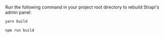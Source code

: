 Run the following command in your project root directory to rebuild Strapi's admin panel:

<Tabs groupId="yarn-npm">

<TabItem value="yarn" label="yarn">

```bash
yarn build
```

</TabItem>

<TabItem value="npm" label="npm">

```bash
npm run build
```

</TabItem>

</Tabs>

